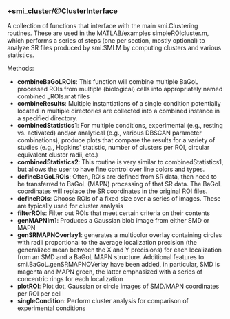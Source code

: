 ### +smi_cluster/@ClusterInterface

A collection of functions that interface with the main smi.Clustering routines.
These are used in the MATLAB/examples simpleROIcluster.m, which performs a
series of steps (one per section, mostly optional) to analyze SR files produced
by smi.SMLM by computing clusters and various statistics.

Methods:
- **combineBaGoLROIs**:
  This function will combine multiple BaGoL processed ROIs from multiple
  (biological) cells into appropriately named combined _ROIs.mat files
- **combineResults**:
  Multiple instantiations of a single condition potentially located in multiple
  directories are collected into a combined instance in a specified directory.
- **combinedStatistics1**:
  For multiple conditions, experimental (e.g., resting vs. activated) and/or
  analytical (e.g., various DBSCAN parameter combinations), produce plots
  that compare the results for a variety of studies (e.g., Hopkins' statistic,
  number of clusters per ROI, circular equivalent cluster radii, etc.)
- **combinedStatistics2**:
  This routine is very similar to combinedStatistics1, but allows the user to
  have fine control over line colors and types.
- **defineBaGoLROIs**:
  Often, ROIs are defined from SR data, then need to be transferred to BaGoL
  (MAPN) processing of that SR data.  The BaGoL coordinates will replace the
  SR coordinates in the original ROI files.
- **defineROIs**:
  Choose ROIs of a fixed size over a series of images.  These are typically
  used for cluster analysis
- **filterROIs**:
  Filter out ROIs that meet certain criteria on their contents
- **genMAPNIm1**:
  Produces a Gaussian blob image from either SMD or MAPN
- **genSRMAPNOverlay1**:
  generates a multicolor overlay containing circles with radii proportional to
  the average localization precision (the generalized mean between the X and Y
  precisions) for each localization from an SMD and a BaGoL MAPN structure.
  Additional features to smi.BaGoL.genSRMAPNOVerlay have been added, in
  particular, SMD is magenta and MAPN green, the latter emphasized with a
  series of concentric rings for each localization
- **plotROI**:
  Plot dot, Gaussian or circle images of SMD/MAPN coordinates per ROI per cell
- **singleCondition**:
  Perform cluster analysis for comparison of experimental conditions
